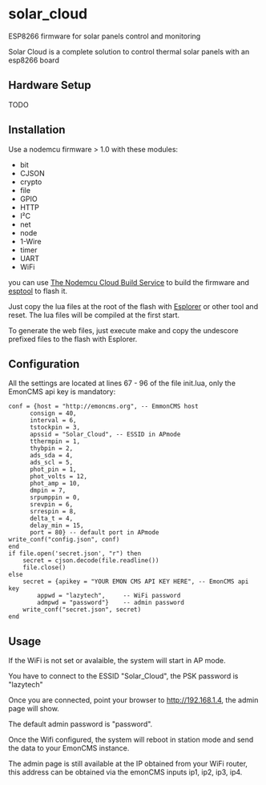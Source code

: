 # solar_cloud
ESP8266 firmware for solar panels control and monitoring

Solar Cloud is a complete solution to control thermal solar panels with an esp8266 board

## Hardware Setup

TODO

## Installation

Use a nodemcu firmware > 1.0 with these modules:

* bit
* CJSON
* crypto
* file
* GPIO
* HTTP
* I²C
* net
* node
* 1-Wire
* timer
* UART
* WiFi

you can use [The Nodemcu Cloud Build Service](https://nodemcu-build.com/) to build the firmware and [esptool](https://github.com/themadinventor/esptool) to flash it.

Just copy the lua files at the root of the flash with [Esplorer](https://github.com/4refr0nt/ESPlorer) or other tool and reset.
The lua files will be compiled at the first start.

To generate the web files, just execute make and copy the undescore prefixed files to the flash with Esplorer.

## Configuration

All the settings are located at lines 67 - 96 of the file init.lua, only the EmonCMS api key is mandatory:

    conf = {host = "http://emoncms.org", -- EmmonCMS host
          consign = 40,
          interval = 6,
          tstockpin = 3,
          apssid = "Solar_Cloud", -- ESSID in APmode
          tthermpin = 1,
          thybpin = 2,
          ads_sda = 4,
          ads_scl = 5,
          phot_pin = 1,
          phot_volts = 12,
          phot_amp = 10,
          dmpin = 7,
          srpumppin = 0,
          srevpin = 6,
          srrespin = 8,
          delta_t = 4,
          delay_min = 15,
          port = 80} -- default port in APmode
    write_conf("config.json", conf)
    end
    if file.open('secret.json', "r") then
        secret = cjson.decode(file.readline())
        file.close()
    else
        secret = {apikey = "YOUR EMON CMS API KEY HERE", -- EmonCMS api key
            appwd = "lazytech",     -- WiFi password
            admpwd = "password"}    -- admin password
        write_conf("secret.json", secret)
    end

## Usage

If the WiFi is not set or avalaible, the system will start in AP mode.

You have to connect to the ESSID "Solar_Cloud", the PSK password is "lazytech"

Once you are connected, point your browser to http://192.168.1.4, the admin page will show.

The default admin password is "password".

Once the Wifi configured, the system will reboot in station mode and send the data to your EmonCMS instance.

The admin page is still available at the IP obtained from your WiFi router, this address can be obtained via the emonCMS inputs ip1, ip2, ip3, ip4.



 

 
